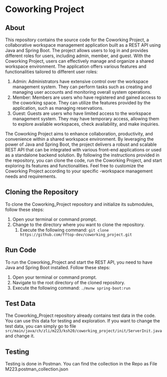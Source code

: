 # Coworking Project

## About
This repository contains the source code for the Coworking Project, a collaborative workspace management application built as a REST API using Java and Spring Boot. The project allows users to log in and provides different roles for users, including admin, member, and guest.
With the Coworking Project, users can effectively manage and organize a shared workspace environment. The application offers various features and functionalities tailored to different user roles:
1. Admin: Administrators have extensive control over the workspace management system. They can perform tasks such as creating and managing user accounts and monitoring overall system operations.
2. Member: Members are users who have registered and gained access to the coworking space. They can utilize the features provided by the application, such as managing reservations.
3. Guest: Guests are users who have limited access to the workspace management system. They may have temporary access, allowing them to explore available workspaces, check availability, and make inquiries.

The Coworking Project aims to enhance collaboration, productivity, and convenience within a shared workspace environment. By leveraging the power of Java and Spring Boot, the project delivers a robust and scalable REST API that can be integrated with various front-end applications or used as a standalone backend solution.
By following the instructions provided in the repository, you can clone the code, run the Coworking Project, and start exploring its features and functionalities.
Feel free to customize the Coworking Project according to your specific  -workspace management needs and requirements.

## Cloning the Repository
To clone the Coworking_Project repository and initialize its submodules, follow these steps:
1. Open your terminal or command prompt.
2. Change to the directory where you want to clone the repository.
    1. Execute the following command:
       `git clone https://github.com/fftop-dev/coworking_project.git`

## Run Code
To run the Coworking_Project and start the REST API, you need to have Java and Spring Boot installed. Follow these steps:
1. Open your terminal or command prompt.
2. Navigate to the root directory of the cloned repository.
3. Execute the following command:
   `./mvnw spring-boot:run`

## Test Data
The Coworking_Project repository already contains test data in the code. 
You can use this data for testing and exploration.
If you want to change the test data, you can simply go to file `src/main/java/ch/zli/m223/ksh20/coworking_project/init/ServerInit.java` and change it.


## Testing
Testing is done in Postman. You can find the collection in the Repo as File M223.postman_collection.json
